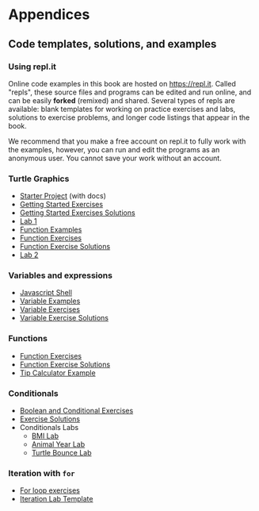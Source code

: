 Appendices
==========


Code templates, solutions, and examples
---------------------------------------

### Using repl.it

Online code examples in this book are hosted on <https://repl.it>. Called "repls",
these source files and programs can be edited and run online, and can be
easily **forked** (remixed) and shared. Several types of repls are available:
blank templates for working on practice exercises and labs, solutions to
exercise problems, and longer code listings that appear in the book.

We recommend that you make a free account on repl.it to fully work with the
examples, however, you can run and edit the programs as an anonymous user. You
cannot save your work without an account.


### Turtle Graphics
- [Starter Project](https://repl.it/@mcuringa/turtle-template) (with docs)
- [Getting Started Exercises](https://repl.it/@mcuringa/turtle-exercises)
- [Getting Started Exercises Solutions](https://repl.it/@mcuringa/turtle-getting-started-solutions)
- [Lab 1](https://repl.it/@mcuringa/csc-602-lab1)
- [Function Examples](https://repl.it/@mcuringa/turtle-functions)
- [Function Exercises](https://repl.it/@mcuringa/week2-exercises)
- [Function Exercise Solutions](https://repl.it/@mcuringa/week2-exercises-solutions)
- [Lab 2](https://repl.it/@mcuringa/csc-602-lab2)

### Variables and expressions
- [Javascript Shell](https://repl.it/@mcuringa/ES6-shell)
- [Variable Examples](https://repl.it/@mcuringa/Variable-Examples)
- [Variable Exercises](https://repl.it/@mcuringa/csc-602-lab3)
- [Variable Exercise Solutions](https://repl.it/@mcuringa/csc-602-lab3)

### Functions
- [Function Exercises](https://repl.it/@mcuringa/function-exercises)
- [Function Exercise Solutions](https://repl.it/@mcuringa/function-exercise-solutions)
- [Tip Calculator Example]()

### Conditionals
- [Boolean and Conditional Exercises](https://repl.it/@mcuringa/conditionals-exercises)
- [Exercise Solutions](https://repl.it/@mcuringa/conditionals-exercise-solutions)
- Conditionals Labs
  - [BMI Lab](https://repl.it/@mcuringa/conditionals-lab5-bmi)
  - [Animal Year Lab](https://repl.it/@mcuringa/conditionals-lab5-bmi)
  - [Turtle Bounce Lab](https://repl.it/@mcuringa/turtle-bounce)

### Iteration with `for`
- [For loop exercises](https://repl.it/@mcuringa/for-loop-exercises)
- [Iteration Lab Template](https://repl.it/@mcuringa/for-loop-turtle-lab)
